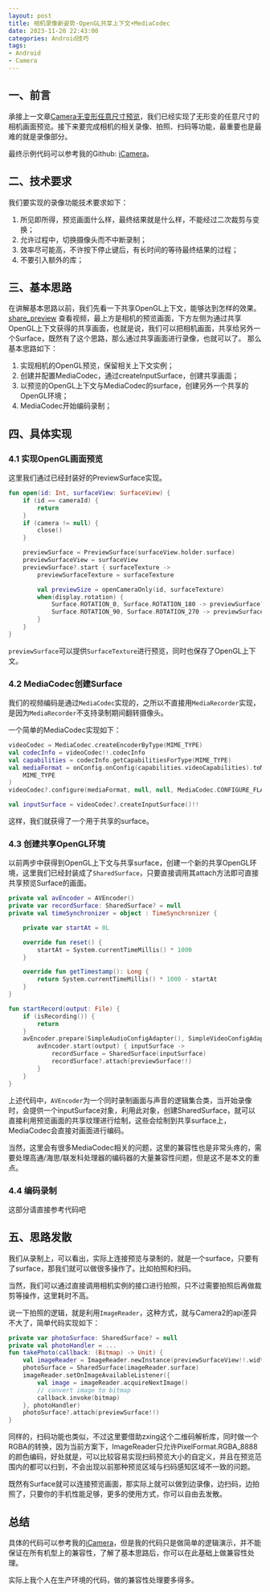 ```yaml
---
layout: post
title: 相机录像新姿势-OpenGL共享上下文+MediaCodec
date: 2023-11-20 22:43:00
categories: Android技巧
tags:
- Android
- Camera
---
```


## 一、前言
承接上一文章[Camera无变形任意尺寸预览](https://boybeak.github.io/2023/11/12/2023-11-12-Camera%E6%97%A0%E5%8F%98%E5%BD%A2%E4%BB%BB%E6%84%8F%E5%B0%BA%E5%AF%B8%E9%A2%84%E8%A7%88/)，我们已经实现了无形变的任意尺寸的相机画面预览。接下来要完成相机的相关录像、拍照、扫码等功能，最重要也是最难的就是录像部分。

最终示例代码可以参考我的Github: [iCamera](https://github.com/boybeak/iCamera)。

## 二、技术要求
我们要实现的录像功能技术要求如下：
1. 所见即所得，预览画面什么样，最终结果就是什么样，不能经过二次裁剪与变换；
2. 允许过程中，切换摄像头而不中断录制；
3. 效率尽可能高，不许按下停止键后，有长时间的等待最终结果的过程；
4. 不要引入额外的库；

## 三、基本思路
在讲解基本思路以前，我们先看一下共享OpenGL上下文，能够达到怎样的效果。
[share_preview](https://github.com/boybeak/iCamera/assets/6696502/94bec530-4e54-4c41-9ce2-638b163fff60)
查看视频，最上方是相机的预览画面，下方左侧为通过共享OpenGL上下文获得的共享画面，也就是说，我们可以把相机画面，共享给另外一个Surface，既然有了这个思路，那么通过共享画面进行录像，也就可以了。
那么基本思路如下：
1. 实现相机的OpenGL预览，保留相关上下文实例；
2. 创建并配置MediaCodec，通过createInputSurface，创建共享画面；
3. 以预览的OpenGL上下文与MediaCodec的surface，创建另外一个共享的OpenGL环境；
4. MediaCodec开始编码录制；

## 四、具体实现
### 4.1 实现OpenGL画面预览
这里我们通过已经封装好的PreviewSurface实现。
```kotlin
fun open(id: Int, surfaceView: SurfaceView) {
    if (id == cameraId) {
        return
    }
    if (camera != null) {
        close()
    }

    previewSurface = PreviewSurface(surfaceView.holder.surface)
    previewSurfaceView = surfaceView
    previewSurface?.start { surfaceTexture ->
        previewSurfaceTexture = surfaceTexture

        val previewSize = openCameraOnly(id, surfaceTexture)
        when(display.rotation) {
            Surface.ROTATION_0, Surface.ROTATION_180 -> previewSurface?.setInputSize(previewSize.height, previewSize.width)
            Surface.ROTATION_90, Surface.ROTATION_270 -> previewSurface?.setInputSize(previewSize.width, previewSize.height)
        }
    }
}
```
`previewSurface`可以提供`SurfaceTexture`进行预览，同时也保存了OpenGL上下文。

### 4.2 MediaCodec创建Surface
我们的视频编码是通过`MediaCodec`实现的，之所以不直接用`MediaRecorder`实现，是因为`MediaRecorder`不支持录制期间翻转摄像头。

一个简单的MediaCodec实现如下：
```kotlin
videoCodec = MediaCodec.createEncoderByType(MIME_TYPE)
val codecInfo = videoCodec!!.codecInfo
val capabilities = codecInfo.getCapabilitiesForType(MIME_TYPE)
val mediaFormat = onConfig.onConfig(capabilities.videoCapabilities).toMediaFormat(
    MIME_TYPE
)
videoCodec?.configure(mediaFormat, null, null, MediaCodec.CONFIGURE_FLAG_ENCODE)

val inputSurface = videoCodec?.createInputSurface()!!
```
这样，我们就获得了一个用于共享的surface。

### 4.3 创建共享OpenGL环境
以前两步中获得到OpenGL上下文与共享surface，创建一个新的共享OpenGL环境，这里我们已经封装成了`SharedSurface`，只要直接调用其attach方法即可直接共享预览Surface的画面。
```kotlin
private val avEncoder = AVEncoder()
private var recordSurface: SharedSurface? = null
private val timeSynchronizer = object : TimeSynchronizer {

    private var startAt = 0L

    override fun reset() {
        startAt = System.currentTimeMillis() * 1000
    }

    override fun getTimestamp(): Long {
        return System.currentTimeMillis() * 1000 - startAt
    }
}

fun startRecord(output: File) {
    if (isRecording()) {
        return
    }
    avEncoder.prepare(SimpleAudioConfigAdapter(), SimpleVideoConfigAdapter(Size(previewSurfaceView!!.width, previewSurfaceView!!.height)), timeSynchronizer) {
        avEncoder.start(output) { inputSurface ->
            recordSurface = SharedSurface(inputSurface)
            recordSurface?.attach(previewSurface!!)
        }
    }
}
```
上述代码中，`AVEncoder`为一个同时录制画面与声音的逻辑集合类，当开始录像时，会提供一个inputSurface对象，利用此对象，创建SharedSurface，就可以直接利用预览画面的共享纹理进行绘制，这些会绘制到共享surface上，MediaCodec会直接对画面进行编码。

当然，这里会有很多MediaCodec相关的问题，这里的兼容性也是非常头疼的，需要处理高通/海思/联发科处理器的编码器的大量兼容性问题，但是这不是本文的重点。

### 4.4 编码录制
这部分请直接参考代码吧

## 五、思路发散
我们从录制上，可以看出，实际上连接预览与录制的，就是一个surface，只要有了surface，那我们就可以做很多操作了。比如拍照和扫码。

当然，我们可以通过直接调用相机实例的接口进行拍照，只不过需要拍照后再做裁剪等操作，这里耗时不高。

说一下拍照的逻辑，就是利用`ImageReader`，这种方式，就与Camera2的api差异不大了，简单代码实现如下：
```kotlin
private var photoSurface: SharedSurface? = null
private val photoHandler = ...
fun takePhoto(callback: (Bitmap) -> Unit) {
    val imageReader = ImageReader.newInstance(previewSurfaceView!!.width, previewSurfaceView!!.height, PixelFormat.RGBA_8888, 1)
    photoSurface = SharedSurface(imageReader.surface)
    imageReader.setOnImageAvailableListener({
        val image = imageReader.acquireNextImage()
        // convert image to bitmap
        callback.invoke(bitmap)
    }, photoHandler)
    photoSurface?.attach(previewSurface!!)
}
```
同样的，扫码功能也类似，不过这里要借助zxing这个二维码解析库，同时做一个RGBA的转换，因为当前方案下，ImageReader只允许PixelFormat.RGBA_8888的颜色编码，好处就是，可以比较容易实现扫码预览大小的自定义，并且在预览范围内的都可以扫到，不会出现以前那种预览区域与扫码感知区域不一致的问题。

既然有Surface就可以连接预览画面，那实际上就可以做到边录像，边扫码，边拍照了，只要你的手机性能足够，更多的使用方式，你可以自由去发散。

## 总结
具体的代码可以参考我的[iCamera](https://github.com/boybeak/iCamera)，但是我的代码只是做简单的逻辑演示，并不能保证在所有机型上的兼容性，了解了基本思路后，你可以在此基础上做兼容性处理。

实际上我个人在生产环境的代码，做的兼容性处理要多得多。